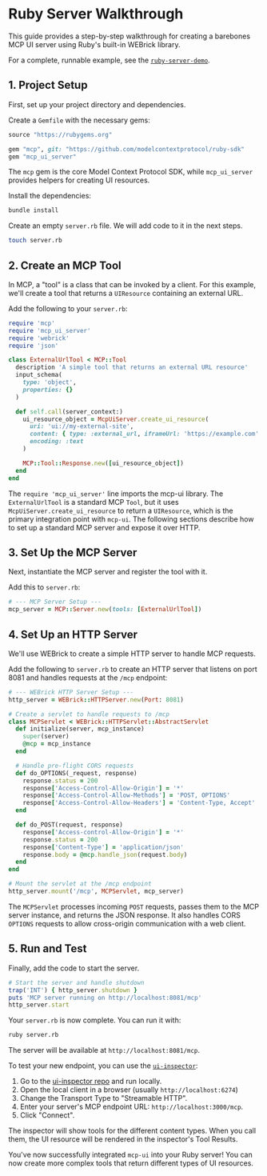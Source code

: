 # Ruby Server Walkthrough

This guide provides a step-by-step walkthrough for creating a barebones MCP UI server using Ruby's built-in WEBrick library.

For a complete, runnable example, see the [`ruby-server-demo`](https://github.com/idosal/mcp-ui/tree/main/examples/ruby-server-demo).

## 1. Project Setup

First, set up your project directory and dependencies.

Create a `Gemfile` with the necessary gems:

```ruby
source "https://rubygems.org"

gem "mcp", git: "https://github.com/modelcontextprotocol/ruby-sdk"
gem "mcp_ui_server"
```

The `mcp` gem is the core Model Context Protocol SDK, while `mcp_ui_server` provides helpers for creating UI resources.

Install the dependencies:

```sh
bundle install
```

Create an empty `server.rb` file. We will add code to it in the next steps.

```sh
touch server.rb
```

## 2. Create an MCP Tool

In MCP, a "tool" is a class that can be invoked by a client. For this example, we'll create a tool that returns a `UIResource` containing an external URL.

Add the following to your `server.rb`:

```ruby
require 'mcp'
require 'mcp_ui_server'
require 'webrick'
require 'json'

class ExternalUrlTool < MCP::Tool
  description 'A simple tool that returns an external URL resource'
  input_schema(
    type: 'object',
    properties: {}
  )

  def self.call(server_context:)
    ui_resource_object = McpUiServer.create_ui_resource(
      uri: 'ui://my-external-site',
      content: { type: :external_url, iframeUrl: 'https://example.com' },
      encoding: :text
    )

    MCP::Tool::Response.new([ui_resource_object])
  end
end
```

The `require 'mcp_ui_server'` line imports the mcp-ui library. The `ExternalUrlTool` is a standard MCP `Tool`, but it uses `McpUiServer.create_ui_resource` to return a `UIResource`, which is the primary integration point with `mcp-ui`. The following sections describe how to set up a standard MCP server and expose it over HTTP.

## 3. Set Up the MCP Server

Next, instantiate the MCP server and register the tool with it.

Add this to `server.rb`:

```ruby
# --- MCP Server Setup ---
mcp_server = MCP::Server.new(tools: [ExternalUrlTool])
```

## 4. Set Up an HTTP Server

We'll use WEBrick to create a simple HTTP server to handle MCP requests.

Add the following to `server.rb` to create an HTTP server that listens on port 8081 and handles requests at the `/mcp` endpoint:

```ruby
# --- WEBrick HTTP Server Setup ---
http_server = WEBrick::HTTPServer.new(Port: 8081)

# Create a servlet to handle requests to /mcp
class MCPServlet < WEBrick::HTTPServlet::AbstractServlet
  def initialize(server, mcp_instance)
    super(server)
    @mcp = mcp_instance
  end

  # Handle pre-flight CORS requests
  def do_OPTIONS(_request, response)
    response.status = 200
    response['Access-Control-Allow-Origin'] = '*'
    response['Access-Control-Allow-Methods'] = 'POST, OPTIONS'
    response['Access-Control-Allow-Headers'] = 'Content-Type, Accept'
  end

  def do_POST(request, response)
    response['Access-control-Allow-Origin'] = '*'
    response.status = 200
    response['Content-Type'] = 'application/json'
    response.body = @mcp.handle_json(request.body)
  end
end

# Mount the servlet at the /mcp endpoint
http_server.mount('/mcp', MCPServlet, mcp_server)
```

The `MCPServlet` processes incoming `POST` requests, passes them to the MCP server instance, and returns the JSON response. It also handles CORS `OPTIONS` requests to allow cross-origin communication with a web client.

## 5. Run and Test

Finally, add the code to start the server.

```ruby
# Start the server and handle shutdown
trap('INT') { http_server.shutdown }
puts 'MCP server running on http://localhost:8081/mcp'
http_server.start
```

Your `server.rb` is now complete. You can run it with:

```sh
ruby server.rb
```

The server will be available at `http://localhost:8081/mcp`.

To test your new endpoint, you can use the [`ui-inspector`](https://github.com/idosal/ui-inspector):

1. Go to the [ui-inspector repo](https://github.com/idosal/ui-inspector/) and run locally.
2. Open the local client in a browser (usually `http://localhost:6274`)
3. Change the Transport Type to "Streamable HTTP".
4. Enter your server's MCP endpoint URL: `http://localhost:3000/mcp`.
5. Click "Connect".

The inspector will show tools for the different content types. When you call them, the UI resource will be rendered in the inspector's Tool Results.

You've now successfully integrated `mcp-ui` into your Ruby server! You can now create more complex tools that return different types of UI resources. 